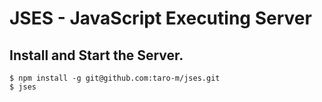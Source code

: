 # JSES - JavaScript Executing Server

## Install and Start the Server.

    $ npm install -g git@github.com:taro-m/jses.git
    $ jses
